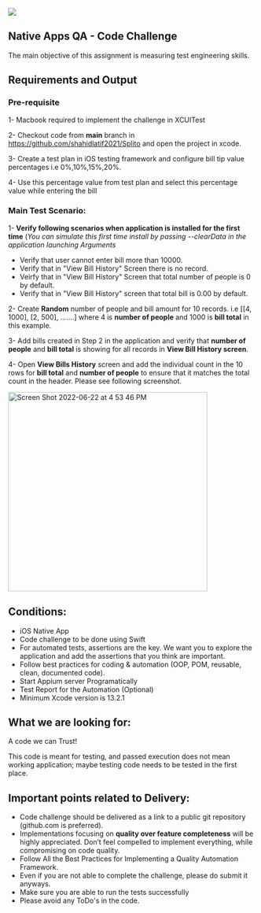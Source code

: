 ![](https://argaamplus.s3.amazonaws.com/159afd60-8669-4140-aa9e-fe46791f515d.png)

## Native Apps QA - Code Challenge
The main objective of this assignment is measuring test engineering skills. 

## Requirements and Output

### Pre-requisite

1- Macbook required to implement the challenge in XCUITest

2- Checkout code from **main** branch in https://github.com/shahidlatif2021/Splito and open the project in xcode.

3- Create a test plan in iOS testing framework and configure bill tip value percentages i.e 0%,10%,15%,20%.

4- Use this percentage value from test plan and select this percentage value while entering the bill

### Main Test Scenario:

1- **Verify following scenarios when application is installed for the first time** (*You can simulate this first time install by passing --clearData in the application launching Arguments*

- Verify that user cannot enter bill more than 10000.
- Verify that in "View Bill History" Screen there is no record.
- Veirfy that in "View Bill History" Screen that total number of people is 0 by default.
- Verify that in "View Bill History" screen that total bill is 0.00 by default.

2- Create **Random** number of people and bill amount for 10 records. i.e [[4, 1000], [2, 500], .......] where 4 is **number of people** and 1000 is **bill total** in this example.

3- Add bills created in Step 2 in the application and verify that **number of people** and **bill total** is showing for all records in **View Bill History screen**.

4- Open **View Bills History** screen and add the individual count in the 10 rows for **bill total** and **number of people** to ensure that it matches the total count in the header. Please see following screenshot.

<img width="405" alt="Screen Shot 2022-06-22 at 4 53 46 PM" src="https://user-images.githubusercontent.com/94293020/175033925-b0bd7b8c-b165-4a83-97b6-a146b9ac5a00.png">


## Conditions:
- iOS Native App
- Code challenge to be done using Swift
- For automated tests, assertions are the key. We want you to explore the application and add the assertions that you think are important.
- Follow best practices for coding & automation (OOP, POM, reusable, clean, documented code).
- Start Appium server Programatically
- Test Report for the Automation (Optional)
- Minimum Xcode version is 13.2.1


## What we are looking for:
A code we can Trust!

This code is meant for testing, and passed execution does not mean working application; maybe testing code needs to be tested in the first place.

## Important points related to Delivery:
- Code challenge should be delivered as a link to a public git repository (github.com is preferred). 
- Implementations focusing on **quality over feature completeness** will be highly appreciated.  Don’t feel compelled to implement everything, while compromising on code quality.
- Follow All the Best Practices for Implementing a Quality Automation Framework.
- Even if you are not able to complete the challenge, please do submit it anyways.
- Make sure you are able to run the tests successfully
- Please avoid any ToDo's in the code.


